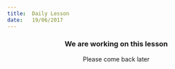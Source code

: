 ```yaml
---
title:  Daily Lesson
date:   19/06/2017
---
```


### <center>We are working on this lesson</center>
<center>Please come back later</center>